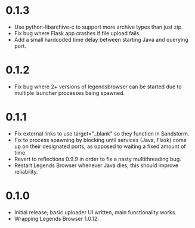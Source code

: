# 0.1.3

* Use python-libarchive-c to support more archive types than just zip.
* Fix bug where Flask app crashes if file upload fails.
* Add a small hardcoded time delay between starting Java and querying port.

# 0.1.2

* Fix bug where 2+ versions of legendsbrowser can be started due to multiple
launcher processes being spawned.

# 0.1.1

* Fix external links to use target="_blank" so they function in Sandstorm.
* Fix to process spawning by blocking until services (Java, Flask) come up on
their designated ports, as opposed to waiting a fixed amount of time.
* Revert to reflections 0.9.9 in order to fix a nasty multithreading bug.
* Restart Legends Browser whenever Java dies; this should improve reliability.

# 0.1.0

* Initial release; basic uploader UI written, main functionality works.
* Wrapping Legends Browser 1.0.12.
